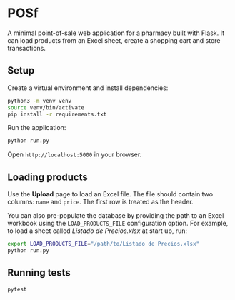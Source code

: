 # POSf

A minimal point-of-sale web application for a pharmacy built with Flask. It can load products from an Excel sheet, create a shopping cart and store transactions.

## Setup

Create a virtual environment and install dependencies:

```bash
python3 -m venv venv
source venv/bin/activate
pip install -r requirements.txt
```

Run the application:

```bash
python run.py
```

Open `http://localhost:5000` in your browser.

## Loading products

Use the **Upload** page to load an Excel file. The file should contain two columns: `name` and `price`. The first row is treated as the header.

You can also pre-populate the database by providing the path to an Excel
workbook using the `LOAD_PRODUCTS_FILE` configuration option. For example, to
load a sheet called *Listado de Precios.xlsx* at start up, run:

```bash
export LOAD_PRODUCTS_FILE="/path/to/Listado de Precios.xlsx"
python run.py
```

## Running tests

```
pytest
```
